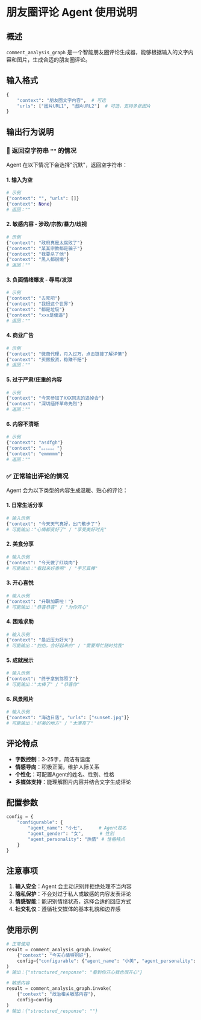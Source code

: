 # 朋友圈评论 Agent 使用说明

## 概述
`comment_analysis_graph` 是一个智能朋友圈评论生成器，能够根据输入的文字内容和图片，生成合适的朋友圈评论。

## 输入格式
```python
{
    "context": "朋友圈文字内容",  # 可选
    "urls": ["图片URL1", "图片URL2"]  # 可选，支持多张图片
}
```

## 输出行为说明

### 🔴 返回空字符串 `""` 的情况

Agent 在以下情况下会选择"沉默"，返回空字符串：

#### 1. 输入为空
```python
# 示例
{"context": "", "urls": []}
{"context": None}
# 返回：""
```

#### 2. 敏感内容 - 涉政/宗教/暴力/歧视
```python
# 示例
{"context": "政府真是太腐败了"}
{"context": "某某宗教都是骗子"}
{"context": "我要杀了他"}
{"context": "黑人都很懒"}
# 返回：""
```

#### 3. 负面情绪爆发 - 辱骂/发泄
```python
# 示例
{"context": "去死吧"}
{"context": "我恨这个世界"}
{"context": "都是垃圾"}
{"context": "xxx是傻逼"}
# 返回：""
```

#### 4. 商业广告
```python
# 示例
{"context": "微商代理，月入过万，点击链接了解详情"}
{"context": "买房投资，稳赚不赔"}
# 返回：""
```

#### 5. 过于严肃/庄重的内容
```python
# 示例
{"context": "今天参加了XXX同志的追悼会"}
{"context": "深切缅怀革命先烈"}
# 返回：""
```

#### 6. 内容不清晰
```python
# 示例
{"context": "asdfgh"}
{"context": "。。。。。。"}
{"context": "emmmmm"}
# 返回：""
```

### ✅ 正常输出评论的情况

Agent 会为以下类型的内容生成温暖、贴心的评论：

#### 1. 日常生活分享
```python
# 输入示例
{"context": "今天天气真好，出门散步了"}
# 可能输出："心情都变好了" / "享受美好时光"
```

#### 2. 美食分享
```python
# 输入示例
{"context": "今天做了红烧肉"}
# 可能输出："看起来好香啊" / "手艺真棒"
```

#### 3. 开心喜悦
```python
# 输入示例
{"context": "升职加薪啦！"}
# 可能输出："恭喜恭喜" / "为你开心"
```

#### 4. 困难求助
```python
# 输入示例
{"context": "最近压力好大"}
# 可能输出："抱抱，会好起来的" / "需要帮忙随时找我"
```

#### 5. 成就展示
```python
# 输入示例
{"context": "终于拿到驾照了"}
# 可能输出："太棒了" / "恭喜你"
```

#### 6. 风景照片
```python
# 输入示例
{"context": "海边日落", "urls": ["sunset.jpg"]}
# 可能输出："好美的地方" / "太漂亮了"
```

## 评论特点

- **字数控制**：3-25字，简洁有温度
- **情感导向**：积极正面，维护人际关系
- **个性化**：可配置Agent的姓名、性别、性格
- **多媒体支持**：能理解图片内容并结合文字生成评论

## 配置参数

```python
config = {
    "configurable": {
        "agent_name": "小七",      # Agent姓名
        "agent_gender": "女",      # 性别
        "agent_personality": "热情" # 性格特点
    }
}
```

## 注意事项

1. **输入安全**：Agent 会主动识别并拒绝处理不当内容
2. **隐私保护**：不会对过于私人或敏感的内容发表评论
3. **情感智能**：能识别情绪状态，选择合适的回应方式
4. **社交礼仪**：遵循社交媒体的基本礼貌和边界感

## 使用示例

```python
# 正常使用
result = comment_analysis_graph.invoke(
    {"context": "今天心情特别好"}, 
    config={"configurable": {"agent_name": "小美", "agent_personality": "温柔"}}
)
# 输出：{"structured_response": "看到你开心我也很开心"}

# 敏感内容
result = comment_analysis_graph.invoke(
    {"context": "政治相关敏感内容"}, 
    config=config
)
# 输出：{"structured_response": ""}
``` 
